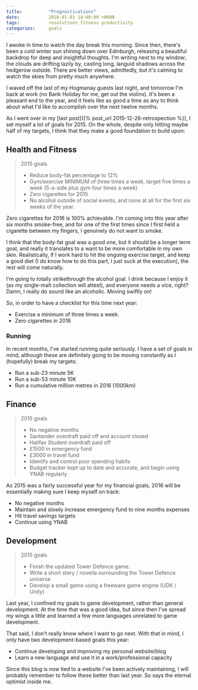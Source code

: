 ```yaml
---
title:          "Prognostications"
date:           2016-01-03 14:00:00 +0000
tags:           resolutions fitness productivity
categories:     goals
---
```


I awoke in time to watch the day break this morning. Since then, there's been a cold winter sun shining down over Edinburgh, releasing a beautiful backdrop for deep and insightful thoughts. I'm writing next to my window; the clouds are drifting lazily by, casting long, languid shadows across the hedgerow outside. There are better views, admittedly, but it's calming to watch the skies from pretty much anywhere.

<!-- Read More -->

I waved off the last of my Hogmanay guests last night, and tomorrow I'm back at work (no Bank Holiday for me, get out the violins). It's been a pleasant end to the year, and it feels like as good a time as any to think about what I'd like to accomplish over the next twelve months.

As I went over in my [last post]({% post_url 2015-12-26-retrospection %}), I set myself a lot of goals for 2015. On the whole, despite only hitting maybe half of my targets, I think that they make a good foundation to build upon:

## Health and Fitness

> 2015 goals
>
> - Reduce body-fat percentage to 12%
> - Gym/exercise MINIMUM of three times a week, target five times a week (5-a-side plus gym four times a week)
> - Zero cigarettes for 2015
> - No alcohol outside of social events, and none at all for the first six weeks of the year.

Zero cigarettes for 2016 is 100% achievable. I'm coming into this year after six months smoke-free, and for one of the first times since I first held a cigarette between my fingers, I genuinely do not want to smoke.

I think that the body-fat goal was a good one, but it should be a longer term goal, and really it translates to a want to be more comfortable in my own skin. Realistically, if I work hard to hit the ongoing exercise target, and keep a good diet (I do know how to do this part, I just suck at the execution), the rest will come naturally.

I'm going to totally strikethrough the alcohol goal. I drink because I enjoy it (as my single-malt collection will attest), and everyone needs a vice, right? Damn, I really do sound like an alcoholic. Moving swiftly on!

So, in order to have a checklist for this time next year:

- Exercise a minimum of three times a week.
- Zero cigarettes in 2016

### Running

In recent months, I've started running quite seriously. I have a set of goals in mind, although these are definitely going to be moving constantly as I (hopefully) break my targets:

- Run a sub-23 minute 5K
- Run a sub-53 minute 10K
- Run a cumulative million metres in 2016 (1000km)


## Finance

> 2015 goals 
> 
> - No negative months
> - Santander overdraft paid off and account closed
> - Halifax Student overdraft paid off
> - £1500 in emergency fund
> - £3000 in travel fund
> - Identify and control poor spending habits
> - Budget tracker kept up to date and accurate, and begin using YNAB regularly

As 2015 was a fairly successful year for my financial goals, 2016 will be essentially making sure I keep myself on track:

- No negative months
- Maintain and slowly increase emergency fund to nine months expenses
- Hit travel savings targets
- Continue using YNAB

## Development

> 2015 goals 
> 
> - Finish the updated Tower Defence game.
> - Write a short story / novella surrounding the Tower Defence universe
> - Develop a small game using a freeware game engine (UDK / Unity)

Last year, I confined my goals to game development, rather than general development. At the time that was a good idea, but since then I've spread my wings a little and learned a few more languages unrelated to game development.

That said, I don't really know where I want to go next. With that in mind, I only have two development-based goals this year:

- Continue developing and improving my personal website/blog
- Learn a new language and use it in a work/professional capacity

Since this blog is now tied to a website I've been actively maintaining, I will probably remember to follow these better than last year. So says the eternal optimist inside me.
